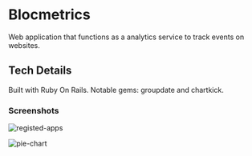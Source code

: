 # Blocmetrics
Web application that functions as a analytics service to track events on websites.

## Tech Details
Built with Ruby On Rails. Notable gems: groupdate and chartkick.


### Screenshots

![registed-apps](https://user-images.githubusercontent.com/28276414/43115848-ffc9c4ee-8eb9-11e8-8988-2d4f9472c2b4.png)


![pie-chart](https://user-images.githubusercontent.com/28276414/43115849-00253658-8eba-11e8-8fa7-f2e627fd2bec.png)
